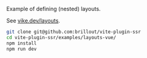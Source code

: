 Example of defining (nested) layouts.

See [vike.dev/layouts](https://vike.dev/layouts).

```bash
git clone git@github.com:brillout/vite-plugin-ssr
cd vite-plugin-ssr/examples/layouts-vue/
npm install
npm run dev
```
